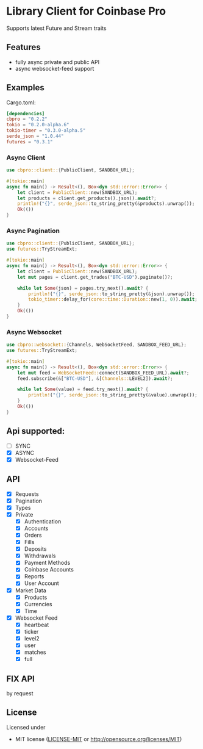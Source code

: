 # Library Client for Coinbase Pro
Supports latest Future and Stream traits

## Features
- fully async private and public API
- async websocket-feed support

## Examples
Cargo.toml:
```toml
[dependencies]
cbpro = "0.2.2"
tokio = "0.2.0-alpha.6"
tokio-timer = "0.3.0-alpha.5"
serde_json = "1.0.44"
futures = "0.3.1"
```

### Async Client
```rust
use cbpro::client::{PublicClient, SANDBOX_URL};

#[tokio::main]
async fn main() -> Result<(), Box<dyn std::error::Error>> {
    let client = PublicClient::new(SANDBOX_URL);
    let products = client.get_products().json().await?;
    println!("{}", serde_json::to_string_pretty(&products).unwrap());
    Ok(())
}
```

### Async Pagination
```rust
use cbpro::client::{PublicClient, SANDBOX_URL};
use futures::TryStreamExt;

#[tokio::main]
async fn main() -> Result<(), Box<dyn std::error::Error>> {
    let client = PublicClient::new(SANDBOX_URL);
    let mut pages = client.get_trades("BTC-USD").paginate()?;

    while let Some(json) = pages.try_next().await? {
        println!("{}", serde_json::to_string_pretty(&json).unwrap());
        tokio_timer::delay_for(core::time::Duration::new(1, 0)).await;
    }
    Ok(())
}
```

### Async Websocket
```rust
use cbpro::websocket::{Channels, WebSocketFeed, SANDBOX_FEED_URL};
use futures::TryStreamExt;

#[tokio::main]
async fn main() -> Result<(), Box<dyn std::error::Error>> {
    let mut feed = WebSocketFeed::connect(SANDBOX_FEED_URL).await?;
    feed.subscribe(&["BTC-USD"], &[Channels::LEVEL2]).await?;

    while let Some(value) = feed.try_next().await? {
        println!("{}", serde_json::to_string_pretty(&value).unwrap());
    }
    Ok(())
}
```

## Api supported:
- [ ] SYNC
- [x] ASYNC
- [x] Websocket-Feed

## API
- [x] Requests
- [x] Pagination
- [x] Types
- [x] Private
  - [x] Authentication
  - [x] Accounts
  - [x] Orders
  - [x] Fills
  - [x] Deposits
  - [x] Withdrawals
  - [x] Payment Methods
  - [x] Coinbase Accounts
  - [x] Reports
  - [x] User Account
- [x] Market Data
  - [x] Products
  - [x] Currencies
  - [x] Time
- [x] Websocket Feed
  - [x] heartbeat
  - [x] ticker
  - [x] level2
  - [x] user
  - [x] matches
  - [x] full

## FIX API
by request

## License

Licensed under

- MIT license ([LICENSE-MIT](LICENSE-MIT) or http://opensource.org/licenses/MIT)